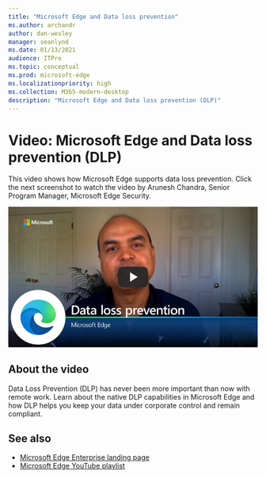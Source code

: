 ```yaml
---
title: "Microsoft Edge and Data loss prevention"
ms.author: archandr
author: dan-wesley
manager: seanlynd
ms.date: 01/13/2021
audience: ITPro
ms.topic: conceptual
ms.prod: microsoft-edge
ms.localizationpriority: high
ms.collection: M365-modern-desktop
description: "Microsoft Edge and Data loss prevention (DLP)"
---
```


# Video: Microsoft Edge and Data loss prevention (DLP)

This video shows how Microsoft Edge supports data loss prevention. Click the next screenshot to watch the video by Arunesh Chandra, Senior Program Manager, Microsoft Edge Security.

[![ Microsoft Edge and data loss prevention](media/microsoft-edge-security-dlp/0.png)](http://www.youtube.com/watch?v=dLD04U9eTqg " Microsoft Edge and data loss prevention")

## About the video

Data Loss Prevention (DLP) has never been more important than now with remote work. Learn about the native DLP capabilities in Microsoft Edge and how DLP helps you keep your data under corporate control and remain compliant.

## See also

- [Microsoft Edge Enterprise landing page](https://aka.ms/EdgeEnterprise)
- [Microsoft Edge YouTube playlist](https://www.youtube.com/playlist?list=PLXtHYVsvn_b-uXh1tMeYpT-0iD8tD3tFy)
